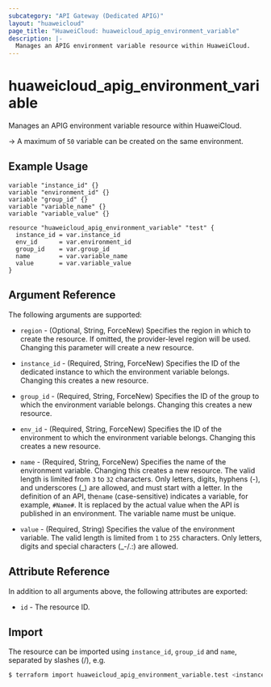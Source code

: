 ```yaml
---
subcategory: "API Gateway (Dedicated APIG)"
layout: "huaweicloud"
page_title: "HuaweiCloud: huaweicloud_apig_environment_variable"
description: |-
  Manages an APIG environment variable resource within HuaweiCloud.
---
```


# huaweicloud_apig_environment_variable

Manages an APIG environment variable resource within HuaweiCloud.

-> A maximum of `50` variable can be created on the same environment.

## Example Usage

```hcl
variable "instance_id" {}
variable "environment_id" {}
variable "group_id" {}
variable "variable_name" {}
variable "variable_value" {}

resource "huaweicloud_apig_environment_variable" "test" {
  instance_id = var.instance_id
  env_id      = var.environment_id
  group_id    = var.group_id
  name        = var.variable_name
  value       = var.variable_value
}
```

## Argument Reference

The following arguments are supported:

* `region` - (Optional, String, ForceNew) Specifies the region in which to create the resource.
  If omitted, the provider-level region will be used. Changing this parameter will create a new resource.

* `instance_id` - (Required, String, ForceNew) Specifies the ID of the dedicated instance to which the environment
  variable belongs. Changing this creates a new resource.

* `group_id` - (Required, String, ForceNew) Specifies the ID of the group to which the environment variable belongs.
  Changing this creates a new resource.

* `env_id` - (Required, String, ForceNew) Specifies the ID of the environment to which the environment variable belongs.
  Changing this creates a new resource.

* `name` - (Required, String, ForceNew) Specifies the name of the environment variable.
  Changing this creates a new resource.
  The valid length is limited from `3` to `32` characters.
  Only letters, digits, hyphens (-), and underscores (_) are allowed, and must start with a letter.
  In the definition of an API, the`name` (case-sensitive) indicates a variable, for example, `#Name#`.
  It is replaced by the actual value when the API is published in an environment. The variable name must be unique.

* `value` - (Required, String) Specifies the value of the environment variable.
  The valid length is limited from `1` to `255` characters. Only letters, digits and special characters (_-/.:) are allowed.

## Attribute Reference

In addition to all arguments above, the following attributes are exported:

* `id` - The resource ID.

## Import

The resource can be imported using `instance_id`, `group_id` and `name`, separated by slashes (/), e.g.

```bash
$ terraform import huaweicloud_apig_environment_variable.test <instance_id>/<group_id>/<name>
```
